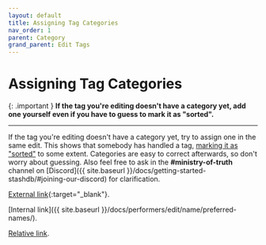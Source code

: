 ```yaml
---
layout: default
title: Assigning Tag Categories
nav_order: 1
parent: Category
grand_parent: Edit Tags
---
```


# Assigning Tag Categories

{: .important }
**If the tag you're editing doesn't have a category yet, add one yourself even if you have to guess to mark it as "sorted".**

---

If the tag you're editing doesn't have a category yet, try to assign one in the same edit. This shows that somebody has handled a tag, [marking it as "sorted"](#sorted-vs-unsorted-tags) to some extent. Categories are easy to correct afterwards, so don't worry about guessing. Also feel free to ask in the **#ministry-of-truth** channel on [Discord]({{ site.baseurl }}/docs/getting-started-stashdb/#joining-our-discord) for clarification.

[External link](https://stashdb.org/performers/fbd10ce7-3209-4788-b84f-3a2ec1b19326){:target="_blank"}.

[Internal link]({{ site.baseurl }}/docs/performers/edit/name/preferred-names/).

[Relative link](../jav-names/).
